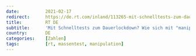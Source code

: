 ```yaml
---
date:          2021-02-17
redirect:      https://de.rt.com/inland/113265-mit-schnelltests-zum-dauerlockdown-interview/
title:         RT DE
subtitle:      'Mit Schnelltests zum Dauerlockdown? Wie sich mit "manipulierten Zahlen" die Kurve hochhalten lässt'
country:       DE
categories:    [Zahlen]
tags:          [rt, massentest, manipulation]
---
```

